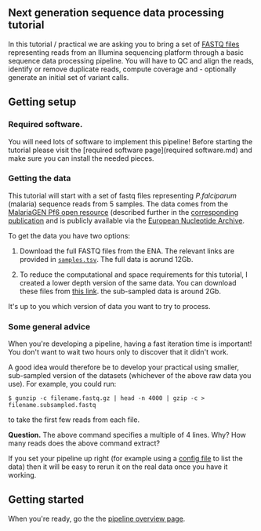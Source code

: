 ## Next generation sequence data processing tutorial

In this tutorial / practical we are asking you to bring a set of [FASTQ
files](https://en.wikipedia.org/wiki/FASTQ_format) representing reads from an Illumina sequencing
platform through a basic sequence data processing pipeline. You will have to QC and align the
reads, identify or remove duplicate reads, compute coverage and - optionally generate an initial set of variant calls.

## Getting setup

### Required software.

You will need lots of software to implement this pipeline!  Before starting the tutorial please visit the [required software page](required software.md) and make sure you can install the needed pieces.

### Getting the data

This tutorial will start with a set of fastq files representing *P.falciparum* (malaria) sequence reads from 5 samples.  The data comes from the [MalariaGEN Pf6 open resource](https://www.malariagen.net/resource/26) (described further in the [corresponding publication](https://wellcomeopenresearch.org/articles/6-42) and is publicly available via the [European Nucleotide Archive](https://www.ebi.ac.uk/ena/browser/home).

To get the data you have two options:

1. Download the full FASTQ files from the ENA.  The relevant links are provided in [`samples.tsv`](samples.tsv).  The full data is aorund 12Gb.

2. To reduce the computational and space requirements for this tutorial, I created a lower depth version of the same data.  You can download these files from [this link](https://www.well.ox.ac.uk/~gav/projects/gms/statistics-course/Next_Generation_Sequencing/practicals/ngs_processing_pipeline/subsampled/).  the sub-sampled data is around 2Gb.

It's up to you which version of data you want to try to process.

### Some general advice

When you're developing a pipeline, having a fast iteration time is important! You don't want to
wait two hours only to discover that it didn't work.

A good idea would therefore be to develop your practical using smaller, sub-sampled version of the datasets (whichever of the above raw data you use).  For example, you could run:

```
$ gunzip -c filename.fastq.gz | head -n 4000 | gzip -c > filename.subsampled.fastq
```

to take the first few reads from each file.

**Question.** The above command specifies a multiple of 4 lines.  Why?  How many reads does the above command extract?

If you set your pipeline up right (for example using a [config file](https://snakemake.readthedocs.io/en/stable/executing/cli.html) to list the data) then it will be easy to rerun it on the real data once you have it working.

## Getting started

When you're ready, go the the [pipeline overview page](pipeline.md).